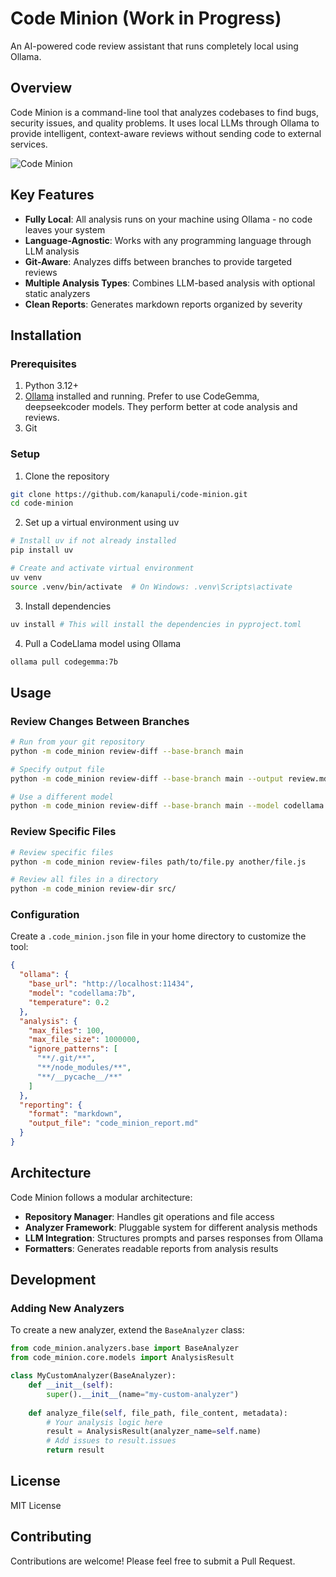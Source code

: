 # Code Minion (Work in Progress)

An AI-powered code review assistant that runs completely local using Ollama.

## Overview

Code Minion is a command-line tool that analyzes codebases to find bugs, security issues, and quality problems. It uses local LLMs through Ollama to provide intelligent, context-aware reviews without sending code to external services.

![Code Minion](https://via.placeholder.com/800x400?text=Code+Minion+Diagram)

## Key Features

- **Fully Local**: All analysis runs on your machine using Ollama - no code leaves your system
- **Language-Agnostic**: Works with any programming language through LLM analysis
- **Git-Aware**: Analyzes diffs between branches to provide targeted reviews
- **Multiple Analysis Types**: Combines LLM-based analysis with optional static analyzers
- **Clean Reports**: Generates markdown reports organized by severity

## Installation

### Prerequisites

1. Python 3.12+
2. [Ollama](https://ollama.ai) installed and running. Prefer to use CodeGemma, deepseekcoder models. They perform better at code analysis and reviews.
3. Git

### Setup

1. Clone the repository
```bash
git clone https://github.com/kanapuli/code-minion.git
cd code-minion
```

2. Set up a virtual environment using uv
```bash
# Install uv if not already installed
pip install uv

# Create and activate virtual environment
uv venv
source .venv/bin/activate  # On Windows: .venv\Scripts\activate
```

3. Install dependencies
```bash
uv install # This will install the dependencies in pyproject.toml
```

4. Pull a CodeLlama model using Ollama
```bash
ollama pull codegemma:7b
```

## Usage

### Review Changes Between Branches

```bash
# Run from your git repository
python -m code_minion review-diff --base-branch main

# Specify output file
python -m code_minion review-diff --base-branch main --output review.md

# Use a different model
python -m code_minion review-diff --base-branch main --model codellama:13b
```

### Review Specific Files

```bash
# Review specific files
python -m code_minion review-files path/to/file.py another/file.js

# Review all files in a directory
python -m code_minion review-dir src/
```

### Configuration

Create a `.code_minion.json` file in your home directory to customize the tool:

```json
{
  "ollama": {
    "base_url": "http://localhost:11434",
    "model": "codellama:7b",
    "temperature": 0.2
  },
  "analysis": {
    "max_files": 100,
    "max_file_size": 1000000,
    "ignore_patterns": [
      "**/.git/**",
      "**/node_modules/**",
      "**/__pycache__/**"
    ]
  },
  "reporting": {
    "format": "markdown",
    "output_file": "code_minion_report.md"
  }
}
```

## Architecture

Code Minion follows a modular architecture:

- **Repository Manager**: Handles git operations and file access
- **Analyzer Framework**: Pluggable system for different analysis methods
- **LLM Integration**: Structures prompts and parses responses from Ollama
- **Formatters**: Generates readable reports from analysis results

## Development


### Adding New Analyzers

To create a new analyzer, extend the `BaseAnalyzer` class:

```python
from code_minion.analyzers.base import BaseAnalyzer
from code_minion.core.models import AnalysisResult

class MyCustomAnalyzer(BaseAnalyzer):
    def __init__(self):
        super().__init__(name="my-custom-analyzer")
        
    def analyze_file(self, file_path, file_content, metadata):
        # Your analysis logic here
        result = AnalysisResult(analyzer_name=self.name)
        # Add issues to result.issues
        return result
```

## License

MIT License

## Contributing

Contributions are welcome! Please feel free to submit a Pull Request.
